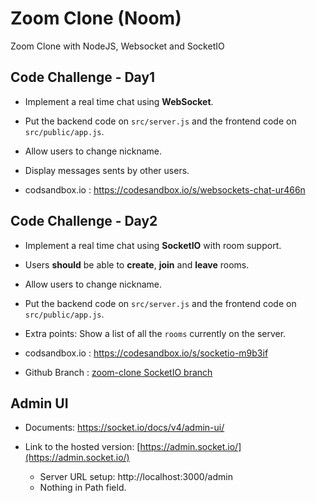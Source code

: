 # Zoom Clone (Noom)

Zoom Clone with NodeJS, Websocket and SocketIO

## Code Challenge - Day1

- Implement a real time chat using **WebSocket**.

- Put the backend code on `src/server.js` and the frontend code on `src/public/app.js`.

- Allow users to change nickname.

- Display messages sents by other users.

- codsandbox.io : https://codesandbox.io/s/websockets-chat-ur466n

## Code Challenge - Day2

- Implement a real time chat using **SocketIO** with room support.

- Users **should** be able to **create**, **join** and **leave** rooms.

- Allow users to change nickname.

- Put the backend code on `src/server.js` and the frontend code on `src/public/app.js`.

- Extra points: Show a list of all the `rooms` currently on the server.

- codsandbox.io : https://codesandbox.io/s/socketio-m9b3if

- Github Branch : [zoom-clone SocketIO branch](https://github.com/sungalex/zoom-clone/tree/SocketIO)

## Admin UI

- Documents: https://socket.io/docs/v4/admin-ui/

- Link to the hosted version: [https://admin.socket.io/](https://admin.socket.io/)
  - Server URL setup: http://localhost:3000/admin
  - Nothing in Path field.

